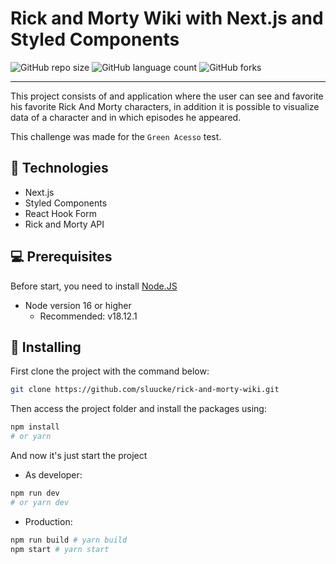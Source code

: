 # Rick and Morty Wiki with Next.js and Styled Components

![GitHub repo size](https://img.shields.io/github/repo-size/sluucke/rick-and-morty-wiki?style=for-the-badge)
![GitHub language count](https://img.shields.io/github/languages/count/sluucke/rick-and-morty-wiki?style=for-the-badge)
![GitHub forks](https://img.shields.io/github/forks/sluucke/rick-and-morty-wiki?style=for-the-badge)

---

This project consists of and application where the user can see and favorite his favorite Rick And Morty characters, in addition it is possible to visualize data of a character and in which episodes he appeared.

This challenge was made for the `Green Acesso` test.

## 🔎 Technologies

- Next.js
- Styled Components
- React Hook Form
- Rick and Morty API

## :computer: Prerequisites

Before start, you need to install [Node.JS](https://nodejs.org)

- Node version 16 or higher
  - Recommended: v18.12.1

## :rocket: Installing

First clone the project with the command below:

```bash
git clone https://github.com/sluucke/rick-and-morty-wiki.git
```

Then access the project folder and install the packages using:

```bash
npm install
# or yarn
```

And now it's just start the project

- As developer:

```bash
npm run dev
# or yarn dev
```

- Production:

```bash
npm run build # yarn build
npm start # yarn start
```
